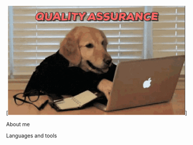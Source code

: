 [![Header](https://github.com/yourasik63/yourasik63/blob/main/assets/c7nyaqob8bd2vrub4ns1wege3z0.gif)]

About me

Languages and tools